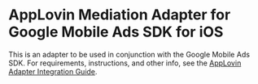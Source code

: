 # AppLovin Mediation Adapter for Google Mobile Ads SDK for iOS

This is an adapter to be used in conjunction with the Google Mobile Ads SDK.
For requirements, instructions, and other info, see the
[AppLovin Adapter Integration Guide](https://developers.google.com/admob/ios/mediation/applovin).
